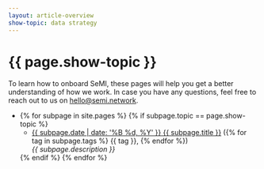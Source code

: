 ```yaml
---
layout: article-overview
show-topic: data strategy
---
```


<!-- THIS PAGE CONTAINS THE INDEX FOR THIS FOLDER -->

# {{ page.show-topic }}

To learn how to onboard SeMI, these pages will help you get a better understanding of how we work. In case you have any questions, feel free to reach out to us on hello@semi.network.

<ul class="article-overview">
    <li>
        {% for subpage in site.pages %}
            {% if subpage.topic == page.show-topic %}
                <ul>
                    <li><a href="{{ subpage.url }}">{{ subpage.date | date: '%B %d, %Y' }} {{ subpage.title }}</a>
                    ({% for tag in subpage.tags %}
                        {{ tag }}, 
                    {% endfor %})
                    <br>
                    <i>
                        {{ subpage.description }}
                    </i>
                    </li>
                </ul>
            {% endif %}
        {% endfor %}
    </li>
</ul>